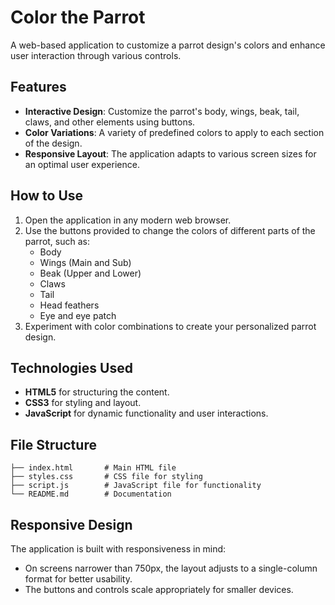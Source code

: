 # Color the Parrot

A web-based application to customize a parrot design's colors and enhance user interaction through various controls.

## Features

- **Interactive Design**: Customize the parrot's body, wings, beak, tail, claws, and other elements using buttons.
- **Color Variations**: A variety of predefined colors to apply to each section of the design.
- **Responsive Layout**: The application adapts to various screen sizes for an optimal user experience.

## How to Use

1. Open the application in any modern web browser.
2. Use the buttons provided to change the colors of different parts of the parrot, such as:
   - Body
   - Wings (Main and Sub)
   - Beak (Upper and Lower)
   - Claws
   - Tail
   - Head feathers
   - Eye and eye patch
3. Experiment with color combinations to create your personalized parrot design.

## Technologies Used

- **HTML5** for structuring the content.
- **CSS3** for styling and layout.
- **JavaScript** for dynamic functionality and user interactions.

## File Structure
```
├── index.html       # Main HTML file
├── styles.css       # CSS file for styling
├── script.js        # JavaScript file for functionality
└── README.md        # Documentation
```

## Responsive Design

The application is built with responsiveness in mind:
- On screens narrower than 750px, the layout adjusts to a single-column format for better usability.
- The buttons and controls scale appropriately for smaller devices.



